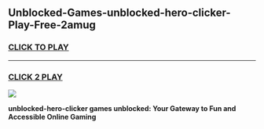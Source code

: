 
## Unblocked-Games-unblocked-hero-clicker-Play-Free-2amug
<h3>
<a href="https://premium76.site?title=unblocked-hero-clicker&ref=23A">CLICK TO PLAY</a></h3>
<hr>

<h3>
<a href="https://premium76.site?title=unblocked-hero-clicker&ref=23A">CLICK 2 PLAY</a>
  
</h3>

<a href="https://premium76.site?title=unblocked-hero-clicker&ref=23A"><img src="https://clearcache.store/games.png"></a>


**unblocked-hero-clicker games unblocked: Your Gateway to Fun and Accessible Online Gaming**

